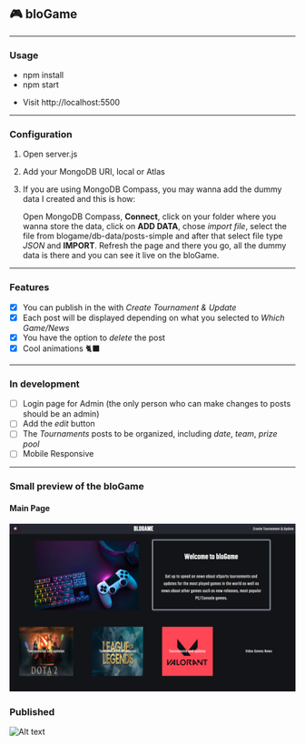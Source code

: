 ## :video_game: bloGame

---

### Usage

- npm install
- npm start

* Visit http://localhost:5500

---

### Configuration

1. Open server.js
2. Add your MongoDB URI, local or Atlas
3. If you are using MongoDB Compass, you may wanna add the dummy data I created and this is how:

   Open MongoDB Compass, **Connect**, click on your folder where you wanna store the data, click on **ADD DATA**, chose _import file_, select the file from blogame/db-data/posts-simple and after that select file type _JSON_ and **IMPORT**. Refresh the page and there you go, all the dummy data is there and you can see it live on the bloGame.

---

### Features

- [x] You can publish in the with _Create Tournament & Update_
- [x] Each post will be displayed depending on what you selected to _Which Game/News_
- [x] You have the option to _delete_ the post
- [x] Cool animations :black_cat:

---

### In development

- [ ] Login page for Admin (the only person who can make changes to posts should be an admin)
- [ ] Add the _edit_ button
- [ ] The _Tournaments_ posts to be organized, including _date_, _team_, _prize pool_
- [ ] Mobile Responsive

---

### Small preview of the bloGame

#### Main Page

![Alt text](/public/img/main.page.png?raw=true "Main page")

### Published

![Alt text]("Published")
